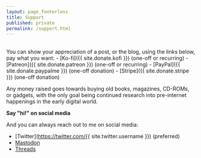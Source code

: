 ```yaml
---
layout: page_footerless
title: Support
published: private
permalink: /support.html
---
```


<br>
You can show your appreciation of a post, or the blog, using the links below, pay what you want:
- [Ko-fi]({{ site.donate.kofi }}) (one-off or recurring)
- [Patreon]({{ site.donate.patreon }}) (one-off or recurring)
- [PayPal]({{ site.donate.paypalme }}) (one-off donation)
- [Stripe]({{ site.donate.stripe }}) (one-off donation)

Any money raised goes towards buying old books, magazines, CD-ROMs, or gadgets, with the only goal being continued research into pre-internet happenings in the early digital world.

**Say "hi!" on social media**

And you can always reach out to me on social media:

- [Twitter](https://twitter.com/{{ site.twitter.username }}) (preferred)
- [Mastodon](https://mastodon.gamedev.place/@gingerbeardman)
- [Threads](https://www.threads.net/@mattsephton)
